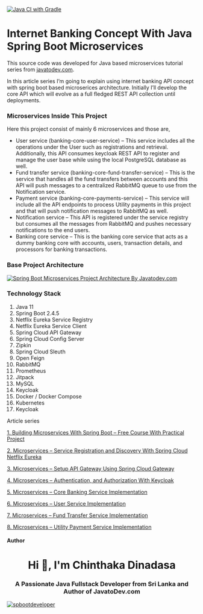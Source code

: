 [![Java CI with Gradle](https://github.com/javatodev/internet-banking-concept-microservices/actions/workflows/gradle.yml/badge.svg)](https://github.com/javatodev/internet-banking-concept-microservices/actions/workflows/gradle.yml)

# Internet Banking Concept With Java Spring Boot Microservices

This source code was developed for Java based microservices tutorial series from [javatodev.com](https://javatodev.com).

In this article series I’m going to explain using internet banking API concept with spring boot based microserices architecture. Initially I’ll develop the core API which will evolve as a full fledged REST API collection until deployments.

### Microservices Inside This Project

Here this project consist of mainly 6 microservices and those are,

- User service (banking-core-user-service) – This service includes all the operations under the User such as registrations and retrieval. Additionally, this API consumes keycloak REST API to register and manage the user base while using the local PostgreSQL database as well.
- Fund transfer service (banking-core-fund-transfer-service) – This is the service that handles all the fund transfers between accounts and this API will push messages to a centralized RabbitMQ queue to use from the Notification service.
- Payment service (banking-core-payments-service) – This service will include all the API endpoints to process Utility payments in this project and that will push notification messages to RabbitMQ as well.
- Notification service – This API is registered under the service registry but consumes all the messages from RabbitMQ and pushes necessary notifications to the end users.
- Banking core service – This is the banking core service that acts as a dummy banking core with accounts, users, transaction details, and processors for banking transactions.

### Base Project Architecture

<a href="#" target="blank">
    <img align="center" src="https://javatodev.com/wp-content/uploads/2021/05/Microservices-Article-Banking-Core-Concept-1024x870.png" 
alt="Spring Boot Microservices Project Architecture By Javatodev.com"/></a>

### Technology Stack

1. Java 11
2. Spring Boot 2.4.5
3. Netflix Eureka Service Registry
4. Netflix Eureka Service Client
5. Spring Cloud API Gateway
6. Spring Cloud Config Server
7. Zipkin
8. Spring Cloud Sleuth
9. Open Feign
10. RabbitMQ
11. Prometheus
12. Jitpack
13. MySQL
14. Keycloak
15. Docker / Docker Compose
16. Kubernetes
17. Keycloak

Article series 

[1. Building Microservices With Spring Boot – Free Course With Practical Project](https://javatodev.com/building-microservices-with-spring-boot-free-course-with-practical-project/)

[2. Microservices – Service Registration and Discovery With Spring Cloud Netflix Eureka](https://javatodev.com/microservices-service-registration-and-discovery-with-spring-cloud-netflix-eureka/)

[3. Microservices – Setup API Gateway Using Spring Cloud Gateway](https://javatodev.com/microservices-setup-api-gateway-using-spring-cloud-gateway/)

[4. Microservices – Authentication, and Authorization With Keycloak](https://javatodev.com/microservices-authentication-and-authorization-with-keycloak/)

[5. Microservices – Core Banking Service Implementation](https://javatodev.com/microservices-core-banking-service-implementation/)

[6. Microservices – User Service Implementation](https://javatodev.com/microservices-user-service-implementation/)

[7. Microservices – Fund Transfer Service Implementation](https://javatodev.com/microservices-fund-transfer-service-implementation/)

[8. Microservices – Utility Payment Service Implementation](https://javatodev.com/microservices-utility-payment-service-implementation/)

#### Author

<h1 align="center">Hi 👋, I'm Chinthaka Dinadasa</h1>
<h3 align="center">A Passionate Java Fullstack Developer from Sri Lanka and Author of JavatoDev.com</h3>

<p align="left"> <a href="https://twitter.com/spbootdeveloper" target="blank"><img src="https://img.shields.io/twitter/follow/spbootdeveloper?logo=twitter&style=for-the-badge" alt="spbootdeveloper" /></a> </p>
